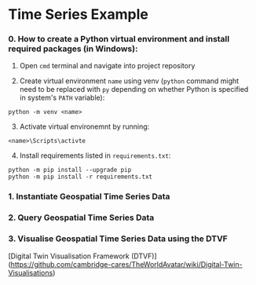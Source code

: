 # Time Series Example

### 0. How to create a Python virtual environment and install required packages (in Windows):

1) Open `cmd` terminal and navigate into project repository

2) Create virtual environment `name` using venv (`python` command might need to be replaced with `py` depending on whether Python is specified in system's `PATH` variable):
```
python -m venv <name>
```

3) Activate virtual environemnt by running:
```
<name>\Scripts\activte
```

4) Install requirements listed in `requirements.txt`:
```
python -m pip install --upgrade pip
python -m pip install -r requirements.txt
```

### 1. Instantiate Geospatial Time Series Data


### 2. Query Geospatial Time Series Data


### 3. Visualise Geospatial Time Series Data using the DTVF

[Digital Twin Visualisation Framework (DTVF)] (https://github.com/cambridge-cares/TheWorldAvatar/wiki/Digital-Twin-Visualisations)